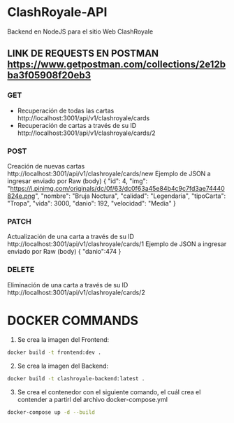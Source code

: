 # ClashRoyale-API
Backend en NodeJS para el sitio Web ClashRoyale

## LINK DE REQUESTS EN POSTMAN https://www.getpostman.com/collections/2e12bba3f05908f20eb3

### GET
- Recuperación de todas las cartas http://localhost:3001/api/v1/clashroyale/cards
- Recuperación de cartas a través de su ID http://localhost:3001/api/v1/clashroyale/cards/2

### POST
Creación de nuevas cartas http://localhost:3001/api/v1/clashroyale/cards/new
Ejemplo de JSON a ingresar enviado por Raw (body)
    {
        "id": 4,
        "img": "https://i.pinimg.com/originals/dc/0f/63/dc0f63a45e84b4c9c7fd3ae74440824e.png",
        "nombre": "Bruja Noctura",
        "calidad": "Legendaria",
        "tipoCarta": "Tropa",
        "vida": 3000,
        "danio": 192,
        "velocidad": "Media"
    }

### PATCH
Actualización de una carta a través de su ID http://localhost:3001/api/v1/clashroyale/cards/1
Ejemplo de JSON a ingresar enviado por Raw (body)
    {
        "danio":474
    }

### DELETE
Eliminación de una carta a través de su ID http://localhost:3001/api/v1/clashroyale/cards/2


# DOCKER COMMANDS
1. Se crea la imagen del Frontend:
```bash
docker build -t frontend:dev .
```

2. Se crea la imagen del Backend:
```bash
docker build -t clashroyale-backend:latest .
```

3. Se crea el contenedor con el siguiente comando, el cuál crea el contender a partirl del archivo docker-compose.yml
```bash
docker-compose up -d --build
```